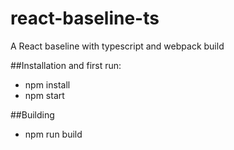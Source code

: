 # react-baseline-ts
A React baseline with typescript and webpack build

##Installation and first run:

* npm install
* npm start

##Building

* npm run build
